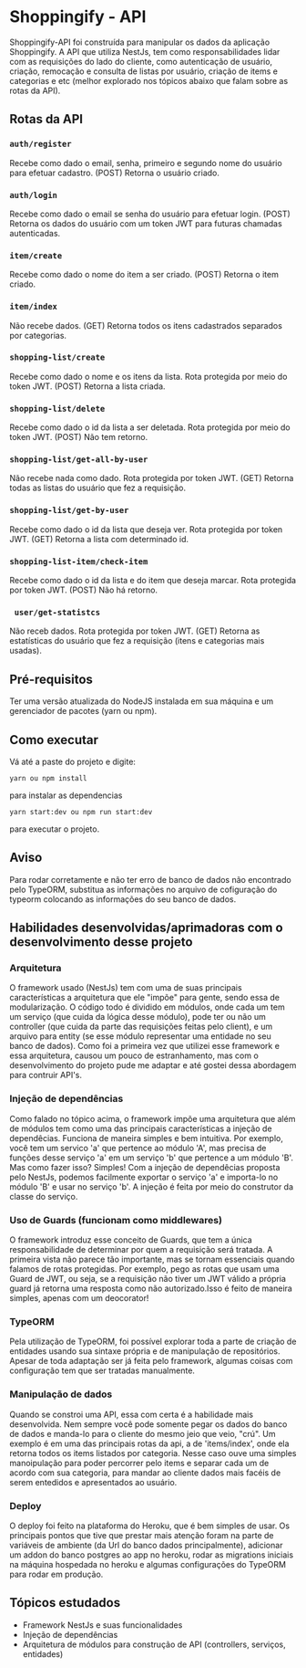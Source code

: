 # Shoppingify - API
Shoppingify-API foi construída para manipular os dados da aplicação Shoppingify. A API que utiliza NestJs, tem como responsabilidades lidar com as requisições do lado do cliente, como autenticação de usuário, criação, remocação e consulta de listas por usuário, criação de items e categorias e etc (melhor explorado nos tópicos abaixo que falam sobre as rotas da API).

## Rotas da API

### ``` auth/register ```
Recebe como dado o email, senha, primeiro e segundo nome do usuário para efetuar cadastro. (POST)
Retorna o usuário criado.

### ``` auth/login ```
Recebe como dado o email se senha do usuário para efetuar login. (POST)
Retorna os dados do usuário com um token JWT para futuras chamadas autenticadas.

### ``` item/create ```
Recebe como dado o nome do item a ser criado. (POST)
Retorna o item criado.

### ``` item/index ```
Não recebe dados. (GET)
Retorna todos os itens cadastrados separados por categorias.

### ``` shopping-list/create ```
Recebe como dado o nome e os itens da lista. Rota protegida por meio do token JWT. (POST)
Retorna a lista criada.

### ``` shopping-list/delete ```
Recebe como dado o id da lista a ser deletada. Rota protegida por meio do token JWT. (POST)
Não tem retorno.

### ``` shopping-list/get-all-by-user ```
Não recebe nada como dado. Rota protegida por token JWT. (GET)
Retorna todas as listas do usuário que fez a requisição.

### ``` shopping-list/get-by-user ```
Recebe como dado o id da lista que deseja ver. Rota protegida por token JWT. (GET)
Retorna a lista com determinado id.

### ``` shopping-list-item/check-item ```
Recebe como dado o id da lista e do item que deseja marcar. Rota protegida por token JWT. (POST)
Não há retorno.

### ``` user/get-statistcs```
Não receb dados. Rota protegida por token JWT. (GET)
Retorna as estatísticas do usuário que fez a requisição (itens e categorias mais usadas).

## Pré-requisitos
Ter uma versão atualizada do NodeJS instalada em sua máquina e um gerenciador de pacotes (yarn ou npm).

## Como executar
Vá até a paste do projeto e digite:
```
yarn ou npm install
```
para instalar as dependencias
```
yarn start:dev ou npm run start:dev
```
para executar o projeto.

## Aviso
Para rodar corretamente e não ter erro de banco de dados não encontrado pelo TypeORM, substitua as informações no arquivo de cofiguração do typeorm colocando as informações do seu banco de dados.

## Habilidades desenvolvidas/aprimadoras com o desenvolvimento desse projeto

### Arquitetura
O framework usado (NestJs) tem com uma de suas principais características a arquitetura que ele "impõe" para gente, sendo essa de modularização. O código todo é dividido em módulos, onde cada um tem um serviço (que cuida da lógica desse módulo), pode ter ou não um controller (que cuida da parte das requisições feitas pelo client), e um arquivo para entity (se esse módulo representar uma entidade no seu banco de dados). Como foi a primeira vez que utilizei esse framework e essa arquitetura, causou um pouco de estranhamento, mas com o desenvolvimento do projeto pude me adaptar e até gostei dessa abordagem para contruir API's.

### Injeção de dependências
Como falado no tópico acima, o framework impõe uma arquitetura que além de módulos tem como uma das principais características a injeção de dependêcias. Funciona de maneira simples e bem intuitiva. Por exemplo, você tem um servico 'a' que pertence ao módulo 'A', mas precisa de funções desse serviço 'a' em um serviço 'b' que pertence a um módulo 'B'. Mas como fazer isso? Simples! Com a injeção de dependêcias proposta pelo NestJs, podemos facilmente exportar o serviço 'a' e importa-lo no módulo 'B' e usar no serviço 'b'. A injeção é feita por meio do construtor da classe do serviço.

### Uso de Guards (funcionam como middlewares)
O framework introduz esse conceito de Guards, que tem a única responsabilidade de determinar por quem a requisição será tratada. A primeira vista não parece tão importante, mas se tornam essenciais quando falamos de rotas protegidas. Por exemplo, pego as rotas que usam uma Guard de JWT, ou seja, se a requisição não tiver um JWT válido a própria guard já retorna uma resposta como não autorizado.Isso é feito de maneira simples, apenas com um deocorator!

### TypeORM
Pela utilização de TypeORM, foi possível explorar toda a parte de criação de entidades usando sua sintaxe própria e de manipulação de repositórios. Apesar de toda adaptação ser já feita pelo framework, algumas coisas com configuração tem que ser tratadas manualmente.

### Manipulação de dados
Quando se constroi uma API, essa com certa é a habilidade mais desenvolvida. Nem sempre você pode somente pegar os dados do banco de dados e manda-lo para o cliente do mesmo jeio que veio, "crú". Um exemplo é em uma das principais rotas da api, a de 'items/index', onde ela retorna todos os items listados por categoria. Nesse caso ouve uma simples manoipulação para poder percorrer pelo items e separar cada um de acordo com sua categoria, para mandar ao cliente dados mais facéis de serem entedidos e apresentados ao usuário.

### Deploy
O deploy foi feito na plataforma do Heroku, que é bem simples de usar. Os principais pontos que tive que prestar mais atenção foram na parte de variáveis de ambiente (da Url do banco dados principalmente), adicionar um addon do banco postgres ao app no heroku, rodar as migrations iniciais na máquina hospedada no heroku e algumas configurações do TypeORM para rodar em produção.

## Tópicos estudados
* Framework NestJs e suas funcionalidades
* Injeção de dependências
* Arquitetura de módulos para construção de API (controllers, serviços, entidades)
